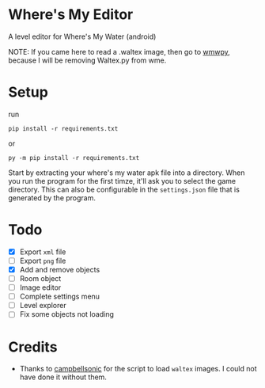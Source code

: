 # Where's My Editor
 A level editor for Where's My Water (android)
 
 NOTE: If you came here to read a .waltex image, then go to [wmwpy](https://github.com/wmw-modding/wmwpy/blob/main/src/wmwpy/Utils/Waltex.py), because I will be removing Waltex.py from wme.

# Setup

run
```
pip install -r requirements.txt
```
or
```
py -m pip install -r requirements.txt
```

Start by extracting your where's my water apk file into a directory. When you run the program for the first timze, it'll ask you to select the game directory. This can also be configurable in the `settings.json` file that is generated by the program.

# Todo

- [x] Export `xml` file
- [ ] Export `png` file
- [x] Add and remove objects
- [ ] Room object
- [ ] Image editor
- [ ] Complete settings menu
- [ ] Level explorer
- [ ] Fix some objects not loading

# Credits
- Thanks to [campbellsonic](https://github.com/campbellsonic) for the script to load `waltex` images. I could not have done it without them.
